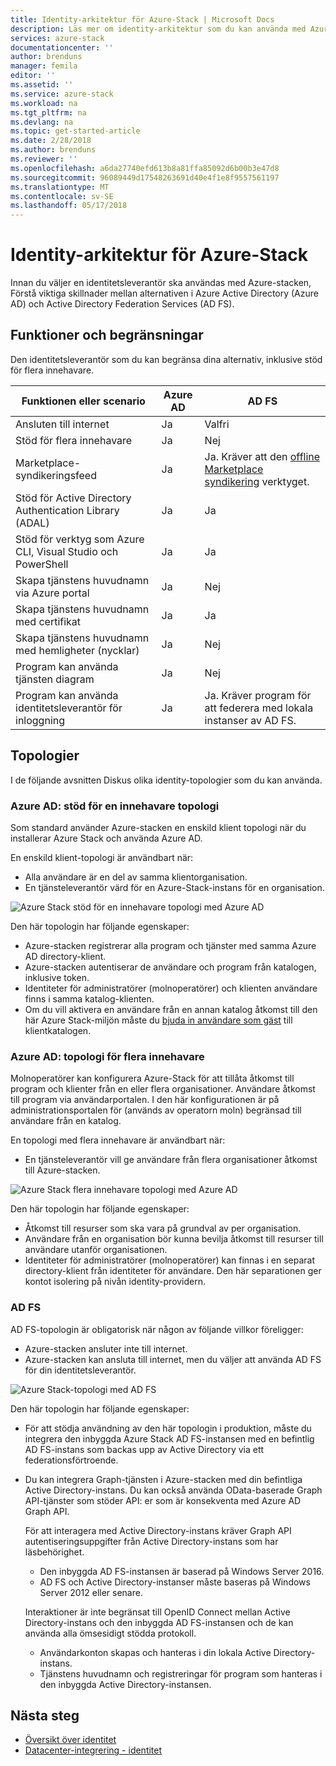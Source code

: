 ```yaml
---
title: Identity-arkitektur för Azure-Stack | Microsoft Docs
description: Läs mer om identity-arkitektur som du kan använda med Azure-stacken.
services: azure-stack
documentationcenter: ''
author: brenduns
manager: femila
editor: ''
ms.assetid: ''
ms.service: azure-stack
ms.workload: na
ms.tgt_pltfrm: na
ms.devlang: na
ms.topic: get-started-article
ms.date: 2/28/2018
ms.author: brenduns
ms.reviewer: ''
ms.openlocfilehash: a6da27740efd613b8a81ffa85092d6b00b3e47d8
ms.sourcegitcommit: 96089449d17548263691d40e4f1e8f9557561197
ms.translationtype: MT
ms.contentlocale: sv-SE
ms.lasthandoff: 05/17/2018
---
```

# <a name="identity-architecture-for-azure-stack"></a>Identity-arkitektur för Azure-Stack
Innan du väljer en identitetsleverantör ska användas med Azure-stacken, Förstå viktiga skillnader mellan alternativen i Azure Active Directory (Azure AD) och Active Directory Federation Services (AD FS). 

## <a name="capabilities-and-limitations"></a>Funktioner och begränsningar 
Den identitetsleverantör som du kan begränsa dina alternativ, inklusive stöd för flera innehavare. 

  

|Funktionen eller scenario        |Azure AD  |AD FS  |
|------------------------------|----------|-------|
|Ansluten till internet     |Ja       |Valfri|
|Stöd för flera innehavare     |Ja       |Nej      |
|Marketplace-syndikeringsfeed       |Ja       |Ja. Kräver att den [offline Marketplace syndikering](azure-stack-download-azure-marketplace-item.md#disconnected-or-a-partially-connected-scenario) verktyget.|
|Stöd för Active Directory Authentication Library (ADAL) |Ja |Ja|
|Stöd för verktyg som Azure CLI, Visual Studio och PowerShell  |Ja |Ja|
|Skapa tjänstens huvudnamn via Azure portal     |Ja |Nej|
|Skapa tjänstens huvudnamn med certifikat      |Ja |Ja|
|Skapa tjänstens huvudnamn med hemligheter (nycklar)    |Ja |Nej|
|Program kan använda tjänsten diagram           |Ja |Nej|
|Program kan använda identitetsleverantör för inloggning |Ja |Ja. Kräver program för att federera med lokala instanser av AD FS. |

## <a name="topologies"></a>Topologier
I de följande avsnitten Diskus olika identity-topologier som du kan använda.

### <a name="azure-ad-single-tenant-topology"></a>Azure AD: stöd för en innehavare topologi 
Som standard använder Azure-stacken en enskild klient topologi när du installerar Azure Stack och använda Azure AD. 

En enskild klient-topologi är användbart när:
- Alla användare är en del av samma klientorganisation.
- En tjänsteleverantör värd för en Azure-Stack-instans för en organisation. 

![Azure Stack stöd för en innehavare topologi med Azure AD](media/azure-stack-identity-architecture/single-tenant.png)

Den här topologin har följande egenskaper:
- Azure-stacken registrerar alla program och tjänster med samma Azure AD directory-klient. 
- Azure-stacken autentiserar de användare och program från katalogen, inklusive token. 
- Identiteter för administratörer (molnoperatörer) och klienten användare finns i samma katalog-klienten. 
- Om du vill aktivera en användare från en annan katalog åtkomst till den här Azure Stack-miljön måste du [bjuda in användare som gäst](azure-stack-identity-overview.md#guest-users) till klientkatalogen. 

### <a name="azure-ad-multi-tenant-topology"></a>Azure AD: topologi för flera innehavare
Molnoperatörer kan konfigurera Azure-Stack för att tillåta åtkomst till program och klienter från en eller flera organisationer. Användare åtkomst till program via användarportalen. I den här konfigurationen är på administrationsportalen för (används av operatorn moln) begränsad till användare från en katalog. 

En topologi med flera innehavare är användbart när:
- En tjänsteleverantör vill ge användare från flera organisationer åtkomst till Azure-stacken.

![Azure Stack flera innehavare topologi med Azure AD](media/azure-stack-identity-architecture/multi-tenant.png)

Den här topologin har följande egenskaper:
- Åtkomst till resurser som ska vara på grundval av per organisation. 
- Användare från en organisation bör kunna bevilja åtkomst till resurser till användare utanför organisationen. 
- Identiteter för administratörer (molnoperatörer) kan finnas i en separat directory-klient från identiteter för användare. Den här separationen ger kontot isolering på nivån identity-providern. 
 
### <a name="ad-fs"></a>AD FS  
AD FS-topologin är obligatorisk när någon av följande villkor föreligger:
- Azure-stacken ansluter inte till internet.
- Azure-stacken kan ansluta till internet, men du väljer att använda AD FS för din identitetsleverantör.
  
![Azure Stack-topologi med AD FS](media/azure-stack-identity-architecture/adfs.png)

Den här topologin har följande egenskaper:
- För att stödja användning av den här topologin i produktion, måste du integrera den inbyggda Azure Stack AD FS-instansen med en befintlig AD FS-instans som backas upp av Active Directory via ett federationsförtroende. 
- Du kan integrera Graph-tjänsten i Azure-stacken med din befintliga Active Directory-instans. Du kan också använda OData-baserade Graph API-tjänster som stöder API: er som är konsekventa med Azure AD Graph API. 

  För att interagera med Active Directory-instans kräver Graph API autentiseringsuppgifter från Active Directory-instans som har läsbehörighet. 
  - Den inbyggda AD FS-instansen är baserad på Windows Server 2016. 
  - AD FS och Active Directory-instanser måste baseras på Windows Server 2012 eller senare. 
  
  Interaktioner är inte begränsat till OpenID Connect mellan Active Directory-instans och den inbyggda AD FS-instansen och de kan använda alla ömsesidigt stödda protokoll. 
  - Användarkonton skapas och hanteras i din lokala Active Directory-instans.
  - Tjänstens huvudnamn och registreringar för program som hanteras i den inbyggda Active Directory-instansen.



## <a name="next-steps"></a>Nästa steg
- [Översikt över identitet](azure-stack-identity-overview.md)   
- [Datacenter-integrering - identitet](azure-stack-integrate-identity.md)
